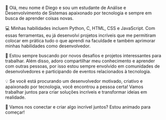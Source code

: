👋 Olá, meu nome é Diego e sou um estudante de Análise e Desenvolvimento de Sistemas apaixonado por tecnologia e sempre em busca de aprender coisas novas.

💻 Minhas habilidades incluem Python, C, HTML, CSS e JavaScript. Com essas ferramentas, eu já desenvolvi projetos incríveis que me permitiram colocar em prática tudo o que aprendi na faculdade e também aprimorar minhas habilidades como desenvolvedor.

🚀 Estou sempre buscando por novos desafios e projetos interessantes para trabalhar. Além disso, adoro compartilhar meu conhecimento e aprender com outras pessoas, por isso estou sempre envolvido em comunidades de desenvolvedores e participando de eventos relacionados à tecnologia.

💡 Se você está procurando um desenvolvedor motivado, criativo e apaixonado por tecnologia, você encontrou a pessoa certa! Vamos trabalhar juntos para criar soluções incríveis e transformar ideias em realidade.

🤝 Vamos nos conectar e criar algo incrível juntos? Estou animado para começar!
